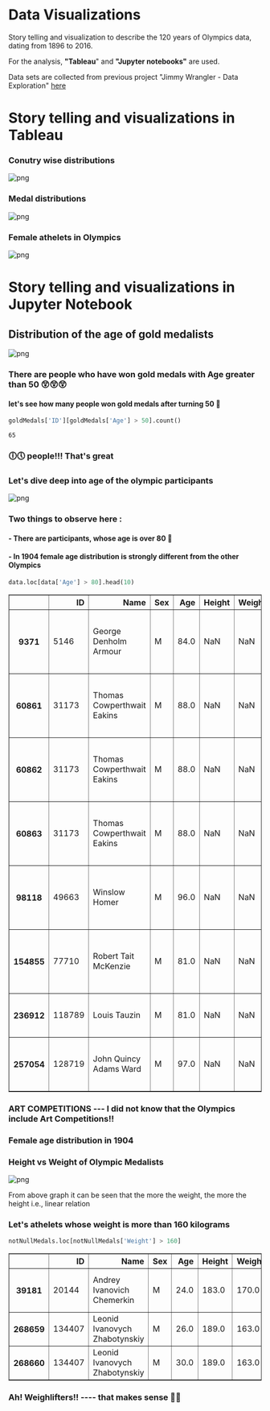 Data Visualizations
==============================

Story telling and visualization to describe the 120 years of Olympics data, dating from 1896 to 2016.

For the analysis, **"Tableau**" and  **"Jupyter notebooks"** are used.
  
Data sets are collected from previous project "Jimmy Wrangler - Data Exploration" 
[here](https://github.com/mugdhabajjuri/Datascience1)

# Story telling and visualizations in Tableau

### Conutry wise distributions

![png](reports/Country_dashboard.png)

### Medal distributions

![png](reports/Medal_dashboard.png)

### Female athelets in Olympics

![png](reports/Women_dashboard.png)

# Story telling and visualizations in Jupyter Notebook


## Distribution of the age of gold medalists



![png](reports/first.png)


### There are people who have won gold medals with Age greater than 50 😲😲😲

#### let's see how many people won gold medals after turning 50 🏅


```python
goldMedals['ID'][goldMedals['Age'] > 50].count()
```




    65



### 🕕🕔 people!!!  That's great

### Let's dive deep into age of the olympic participants


![png](reports/second.png)


### Two things to observe here :
#### - There are participants, whose age is over 80 👏
#### - In 1904 female age distribution is strongly different from the other Olympics


```python
data.loc[data['Age'] > 80].head(10)
```





<table border="1" class="dataframe">
  <thead>
    <tr style="text-align: right;">
      <th></th>
      <th>ID</th>
      <th>Name</th>
      <th>Sex</th>
      <th>Age</th>
      <th>Height</th>
      <th>Weight</th>
      <th>Team</th>
      <th>NOC</th>
      <th>Games</th>
      <th>Year</th>
      <th>Season</th>
      <th>City</th>
      <th>Sport</th>
      <th>Event</th>
      <th>Medal</th>
    </tr>
  </thead>
  <tbody>
    <tr>
      <th>9371</th>
      <td>5146</td>
      <td>George Denholm Armour</td>
      <td>M</td>
      <td>84.0</td>
      <td>NaN</td>
      <td>NaN</td>
      <td>Great Britain</td>
      <td>GBR</td>
      <td>1948 Summer</td>
      <td>1948</td>
      <td>Summer</td>
      <td>London</td>
      <td>Art Competitions</td>
      <td>Art Competitions Mixed Painting, Unknown Event</td>
      <td>NaN</td>
    </tr>
    <tr>
      <th>60861</th>
      <td>31173</td>
      <td>Thomas Cowperthwait Eakins</td>
      <td>M</td>
      <td>88.0</td>
      <td>NaN</td>
      <td>NaN</td>
      <td>United States</td>
      <td>USA</td>
      <td>1932 Summer</td>
      <td>1932</td>
      <td>Summer</td>
      <td>Los Angeles</td>
      <td>Art Competitions</td>
      <td>Art Competitions Mixed Painting, Unknown Event</td>
      <td>NaN</td>
    </tr>
    <tr>
      <th>60862</th>
      <td>31173</td>
      <td>Thomas Cowperthwait Eakins</td>
      <td>M</td>
      <td>88.0</td>
      <td>NaN</td>
      <td>NaN</td>
      <td>United States</td>
      <td>USA</td>
      <td>1932 Summer</td>
      <td>1932</td>
      <td>Summer</td>
      <td>Los Angeles</td>
      <td>Art Competitions</td>
      <td>Art Competitions Mixed Painting, Unknown Event</td>
      <td>NaN</td>
    </tr>
    <tr>
      <th>60863</th>
      <td>31173</td>
      <td>Thomas Cowperthwait Eakins</td>
      <td>M</td>
      <td>88.0</td>
      <td>NaN</td>
      <td>NaN</td>
      <td>United States</td>
      <td>USA</td>
      <td>1932 Summer</td>
      <td>1932</td>
      <td>Summer</td>
      <td>Los Angeles</td>
      <td>Art Competitions</td>
      <td>Art Competitions Mixed Painting, Unknown Event</td>
      <td>NaN</td>
    </tr>
    <tr>
      <th>98118</th>
      <td>49663</td>
      <td>Winslow Homer</td>
      <td>M</td>
      <td>96.0</td>
      <td>NaN</td>
      <td>NaN</td>
      <td>United States</td>
      <td>USA</td>
      <td>1932 Summer</td>
      <td>1932</td>
      <td>Summer</td>
      <td>Los Angeles</td>
      <td>Art Competitions</td>
      <td>Art Competitions Mixed Painting, Unknown Event</td>
      <td>NaN</td>
    </tr>
    <tr>
      <th>154855</th>
      <td>77710</td>
      <td>Robert Tait McKenzie</td>
      <td>M</td>
      <td>81.0</td>
      <td>NaN</td>
      <td>NaN</td>
      <td>Canada</td>
      <td>CAN</td>
      <td>1948 Summer</td>
      <td>1948</td>
      <td>Summer</td>
      <td>London</td>
      <td>Art Competitions</td>
      <td>Art Competitions Mixed Sculpturing, Unknown Event</td>
      <td>NaN</td>
    </tr>
    <tr>
      <th>236912</th>
      <td>118789</td>
      <td>Louis Tauzin</td>
      <td>M</td>
      <td>81.0</td>
      <td>NaN</td>
      <td>NaN</td>
      <td>France</td>
      <td>FRA</td>
      <td>1924 Summer</td>
      <td>1924</td>
      <td>Summer</td>
      <td>Paris</td>
      <td>Art Competitions</td>
      <td>Art Competitions Mixed Sculpturing</td>
      <td>NaN</td>
    </tr>
    <tr>
      <th>257054</th>
      <td>128719</td>
      <td>John Quincy Adams Ward</td>
      <td>M</td>
      <td>97.0</td>
      <td>NaN</td>
      <td>NaN</td>
      <td>United States</td>
      <td>USA</td>
      <td>1928 Summer</td>
      <td>1928</td>
      <td>Summer</td>
      <td>Amsterdam</td>
      <td>Art Competitions</td>
      <td>Art Competitions Mixed Sculpturing, Statues</td>
      <td>NaN</td>
    </tr>
  </tbody>
</table>
</div>




### ART COMPETITIONS --- I did not know that the Olympics include Art Competitions!!

### Female age distribution in 1904











### Height vs Weight of Olympic Medalists




![png](reports/third.png)


From above graph it can be seen that the more the weight, the more the height i.e., linear relation

### Let's athelets whose weight is more than 160 kilograms


```python
notNullMedals.loc[notNullMedals['Weight'] > 160]
```





<table border="1" class="dataframe">
  <thead>
    <tr style="text-align: right;">
      <th></th>
      <th>ID</th>
      <th>Name</th>
      <th>Sex</th>
      <th>Age</th>
      <th>Height</th>
      <th>Weight</th>
      <th>Team</th>
      <th>NOC</th>
      <th>Games</th>
      <th>Year</th>
      <th>Season</th>
      <th>City</th>
      <th>Sport</th>
      <th>Event</th>
      <th>Medal</th>
      <th>region</th>
      <th>notes</th>
    </tr>
  </thead>
  <tbody>
    <tr>
      <th>39181</th>
      <td>20144</td>
      <td>Andrey Ivanovich Chemerkin</td>
      <td>M</td>
      <td>24.0</td>
      <td>183.0</td>
      <td>170.0</td>
      <td>Russia</td>
      <td>RUS</td>
      <td>1996 Summer</td>
      <td>1996</td>
      <td>Summer</td>
      <td>Atlanta</td>
      <td>Weightlifting</td>
      <td>Weightlifting Men's Super-Heavyweight</td>
      <td>Gold</td>
      <td>Russia</td>
      <td>NaN</td>
    </tr>
    <tr>
      <th>268659</th>
      <td>134407</td>
      <td>Leonid Ivanovych Zhabotynskiy</td>
      <td>M</td>
      <td>26.0</td>
      <td>189.0</td>
      <td>163.0</td>
      <td>Soviet Union</td>
      <td>URS</td>
      <td>1964 Summer</td>
      <td>1964</td>
      <td>Summer</td>
      <td>Tokyo</td>
      <td>Weightlifting</td>
      <td>Weightlifting Men's Heavyweight</td>
      <td>Gold</td>
      <td>Russia</td>
      <td>NaN</td>
    </tr>
    <tr>
      <th>268660</th>
      <td>134407</td>
      <td>Leonid Ivanovych Zhabotynskiy</td>
      <td>M</td>
      <td>30.0</td>
      <td>189.0</td>
      <td>163.0</td>
      <td>Soviet Union</td>
      <td>URS</td>
      <td>1968 Summer</td>
      <td>1968</td>
      <td>Summer</td>
      <td>Mexico City</td>
      <td>Weightlifting</td>
      <td>Weightlifting Men's Heavyweight</td>
      <td>Gold</td>
      <td>Russia</td>
      <td>NaN</td>
    </tr>
  </tbody>
</table>
</div>



### Ah! Weighlifters!! ---- that makes sense 🏋️‍♂️



